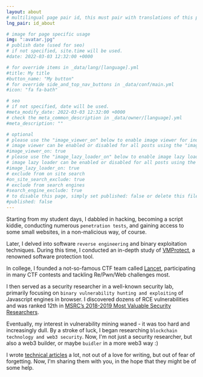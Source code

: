 ```yaml
---
layout: about
# multilingual page pair id, this must pair with translations of this page. (This name must be unique)
lng_pair: id_about

# image for page specific usage
img: ":avatar.jpg"
# publish date (used for seo)
# if not specified, site.time will be used.
#date: 2022-03-03 12:32:00 +0000

# for override items in _data/lang/[language].yml
#title: My title
#button_name: "My button"
# for override side_and_top_nav_buttons in _data/conf/main.yml
#icon: "fa fa-bath"

# seo
# if not specified, date will be used.
#meta_modify_date: 2022-03-03 12:32:00 +0000
# check the meta_common_description in _data/owner/[language].yml
#meta_description: ""

# optional
# please use the "image_viewer_on" below to enable image viewer for individual pages or posts (_posts/ or [language]/_posts folders).
# image viewer can be enabled or disabled for all posts using the "image_viewer_posts: true" setting in _data/conf/main.yml.
#image_viewer_on: true
# please use the "image_lazy_loader_on" below to enable image lazy loader for individual pages or posts (_posts/ or [language]/_posts folders).
# image lazy loader can be enabled or disabled for all posts using the "image_lazy_loader_posts: true" setting in _data/conf/main.yml.
#image_lazy_loader_on: true
# exclude from on site search
#on_site_search_exclude: true
# exclude from search engines
#search_engine_exclude: true
# to disable this page, simply set published: false or delete this file
#published: false
---
```


Starting from my student days, I dabbled in hacking, becoming a script kiddie, conducting numerous `penetration tests`, and gaining access to some small websites, in a non-malicious way, of course.

Later, I delved into software `reverse engineering` and binary exploitation techniques. During this time, I conducted an in-depth study of [VMProtect](), a renowned software protection tool.

In college, I founded a not-so-famous CTF team called [Lancet](https://ctftime.org/team/20556), participating in many CTF contests and tackling Re/Pwn/Web challenges most.

I then served as a security researcher in a well-known security lab, primarily focusing on `binary vulnerability hunting and exploiting` of Javascript engines in browser. I discovered dozens of RCE vulnerabilities and was ranked 12th in [MSRC’s 2018-2019 Most Valuable Security Researchers](https://msrc.microsoft.com/blog/2019/08/announcing-2019-msrc-most-valuable-security-researchers/).

Eventually, my interest in vulnerability mining waned - it was too hard and increasingly dull. By a stroke of luck, I began researching `blockchain technology and web3 security`. Now, I'm not just a security researcher, but also a web3 builder, or maybe `buidler` in a more web3 way :)

I wrote [technical articles](:id_past_blogs) a lot, not out of a love for writing, but out of fear of forgetting. Now, I'm sharing them with you, in the hope that they might be of some help.